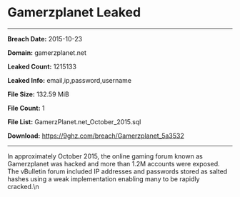 # Gamerzplanet Leaked

------------
**Breach Date:** 2015-10-23

**Domain:** gamerzplanet.net

**Leaked Count:** 1215133

**Leaked Info:** email,ip,password,username

**File Size:** 132.59 MiB

**File Count:** 1

**File List:** GamerzPlanet.net_October_2015.sql

**Download:** https://9ghz.com/breach/Gamerzplanet_5a3532

------------
In approximately October 2015, the online gaming forum known as Gamerzplanet was hacked and more than 1.2M accounts were exposed. The vBulletin forum included IP addresses and passwords stored as salted hashes using a weak implementation enabling many to be rapidly cracked.\n
